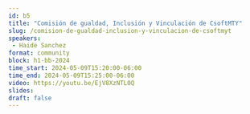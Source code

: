 ```yaml
---
id: b5
title: "Comisión de gualdad, Inclusión y Vinculación de CsoftMTY"
slug: /comision-de-gualdad-inclusion-y-vinculacion-de-csoftmyt 
speakers:
 - Haide Sanchez
format: community
block: h1-bb-2024
time_start: 2024-05-09T15:20:00-06:00
time_end: 2024-05-09T15:25:00-06:00
video: https://youtu.be/EjV8XzNTL0Q
slides:
draft: false
---
```

